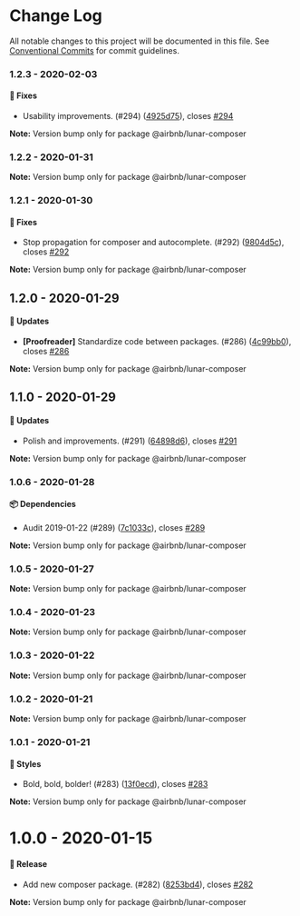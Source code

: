 # Change Log

All notable changes to this project will be documented in this file.
See [Conventional Commits](https://conventionalcommits.org) for commit guidelines.

### 1.2.3 - 2020-02-03

#### 🐞 Fixes

- Usability improvements. (#294) ([4925d75](https://github.com/airbnb/lunar/commit/4925d75)), closes [#294](https://github.com/airbnb/lunar/issues/294)

**Note:** Version bump only for package @airbnb/lunar-composer





### 1.2.2 - 2020-01-31

**Note:** Version bump only for package @airbnb/lunar-composer





### 1.2.1 - 2020-01-30

#### 🐞 Fixes

- Stop propagation for composer and autocomplete. (#292) ([9804d5c](https://github.com/airbnb/lunar/commit/9804d5c)), closes [#292](https://github.com/airbnb/lunar/issues/292)

**Note:** Version bump only for package @airbnb/lunar-composer





## 1.2.0 - 2020-01-29

#### 🚀 Updates

- **[Proofreader]** Standardize code between packages. (#286) ([4c99bb0](https://github.com/airbnb/lunar/commit/4c99bb0)), closes [#286](https://github.com/airbnb/lunar/issues/286)

**Note:** Version bump only for package @airbnb/lunar-composer





## 1.1.0 - 2020-01-29

#### 🚀 Updates

- Polish and improvements. (#291) ([64898d6](https://github.com/airbnb/lunar/commit/64898d6)), closes [#291](https://github.com/airbnb/lunar/issues/291)

**Note:** Version bump only for package @airbnb/lunar-composer





### 1.0.6 - 2020-01-28

#### 📦 Dependencies

- Audit 2019-01-22 (#289) ([7c1033c](https://github.com/airbnb/lunar/commit/7c1033c)), closes [#289](https://github.com/airbnb/lunar/issues/289)

**Note:** Version bump only for package @airbnb/lunar-composer





### 1.0.5 - 2020-01-27

**Note:** Version bump only for package @airbnb/lunar-composer





### 1.0.4 - 2020-01-23

**Note:** Version bump only for package @airbnb/lunar-composer





### 1.0.3 - 2020-01-22

**Note:** Version bump only for package @airbnb/lunar-composer





### 1.0.2 - 2020-01-21

**Note:** Version bump only for package @airbnb/lunar-composer





### 1.0.1 - 2020-01-21

#### 🎨 Styles

- Bold, bold, bolder! (#283) ([13f0ecd](https://github.com/airbnb/lunar/commit/13f0ecd)), closes [#283](https://github.com/airbnb/lunar/issues/283)

**Note:** Version bump only for package @airbnb/lunar-composer





# 1.0.0 - 2020-01-15

#### 🎉 Release

- Add new composer package. (#282) ([8253bd4](https://github.com/airbnb/lunar/commit/8253bd4)), closes [#282](https://github.com/airbnb/lunar/issues/282)

**Note:** Version bump only for package @airbnb/lunar-composer
